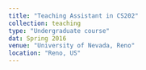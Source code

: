 ```yaml
---
title: "Teaching Assistant in CS202"
collection: teaching
type: "Undergraduate course"
dat: Spring 2016
venue: "University of Nevada, Reno"
location: "Reno, US"
---
```

